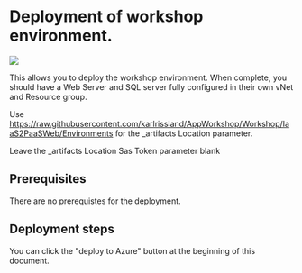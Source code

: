 # Deployment of workshop environment.

<a href="https://portal.azure.com/#create/Microsoft.Template/uri/https%3A%2F%2Fraw.githubusercontent.com%2Fkarlrissland%2FAppWorkshop%2FWorkshop%2FIaaS2PaaSWeb%2FEnvironments%2FWorkshopEnv.json" target="_blank">
    <img src="http://azuredeploy.net/deploybutton.png"/>
</a>

This allows you to deploy the workshop environment.  When complete, you should have a Web Server and SQL server fully configured in their own vNet and Resource group.

Use https://raw.githubusercontent.com/karlrissland/AppWorkshop/Workshop/IaaS2PaaSWeb/Environments for the _artifacts Location parameter.

Leave the _artifacts Location Sas Token parameter blank

## Prerequisites

There are no prerequistes for the deployment.

## Deployment steps

You can click the "deploy to Azure" button at the beginning of this document.